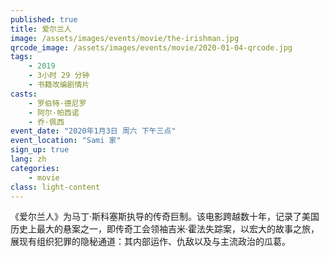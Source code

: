 ```yaml
---
published: true
title: 爱尔兰人
image: /assets/images/events/movie/the-irishman.jpg
qrcode_image: /assets/images/events/movie/2020-01-04-qrcode.jpg
tags: 
    - 2019
    - 3小时 29 分钟
    - 书籍改编剧情片
casts: 
    - 罗伯特·德尼罗
    - 阿尔·帕西诺
    - 乔·佩西
event_date: "2020年1月3日 周六 下午三点"
event_location: "Sami 家"
sign_up: true
lang: zh
categories: 
    - movie
class: light-content
---
```


《爱尔兰人》为马丁·斯科塞斯执导的传奇巨制。该电影跨越数十年，记录了美国历史上最大的悬案之一，即传奇工会领袖吉米·霍法失踪案，以宏大的故事之旅，展现有组织犯罪的隐秘通道：其内部运作、仇敌以及与主流政治的瓜葛。